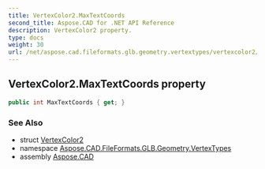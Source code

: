 ```yaml
---
title: VertexColor2.MaxTextCoords
second_title: Aspose.CAD for .NET API Reference
description: VertexColor2 property. 
type: docs
weight: 30
url: /net/aspose.cad.fileformats.glb.geometry.vertextypes/vertexcolor2/maxtextcoords/
---
```

## VertexColor2.MaxTextCoords property

```csharp
public int MaxTextCoords { get; }
```

### See Also

* struct [VertexColor2](../)
* namespace [Aspose.CAD.FileFormats.GLB.Geometry.VertexTypes](../../vertexcolor2/)
* assembly [Aspose.CAD](../../../)


